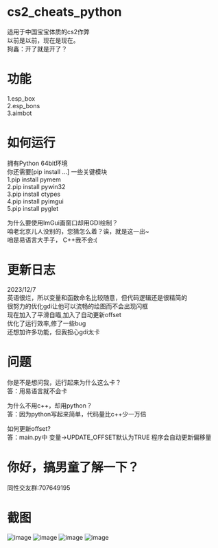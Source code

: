 # cs2_cheats_python
适用于中国宝宝体质的cs2作弊  
以前是以前，现在是现在。  
狗鑫：开了就是开了？

# 功能
1.esp_box  
2.esp_bons  
3.aimbot  
# 如何运行
 拥有Python 64bit环境  
你还需要[pip install ...] 一些关键模块  
1.pip install pymem  
2.pip install pywin32  
3.pip install ctypes  
4.pip install pyimgui   
5.pip install pyglet  
  
为什么要使用ImGui画窗口却用GDI绘制？   
咱老北京儿人没别的，您猜怎么着？诶，就是这一出~  
咱是易语言大手子， C++我不会:(


# 更新日志
2023/12/7  
英语很烂，所以变量和函数命名比较随意，但代码逻辑还是很精简的  
很努力的优化gdi让他可以流畅的绘图而不会出现闪框  
现在加入了平滑自瞄,加入了自动更新offset  
优化了运行效率,修了一些bug  
还想加许多功能，但我担心gdi太卡  
# 问题
你是不是想问我，运行起来为什么这么卡？  
答：用易语言就不会卡  

为什么不用c++，却用python？  
答：因为python写起来简单，代码量比c++少一万倍  

如何更新offset?  
答：main.py中 变量->UPDATE_OFFSET默认为TRUE 程序会自动更新偏移量  
# 你好，搞男童了解一下？
同性交友群:707649195  
# 截图
![image](https://github.com/Retmon403/cs2_cheats_python/blob/main/3.gif)
![image](https://github.com/Retmon403/cs2_cheats_python/blob/main/4.png)
![image](https://github.com/Retmon403/cs2_cheats_python/blob/main/1.png)
![image](https://github.com/Retmon403/cs2_cheats_python/blob/main/2.png)

